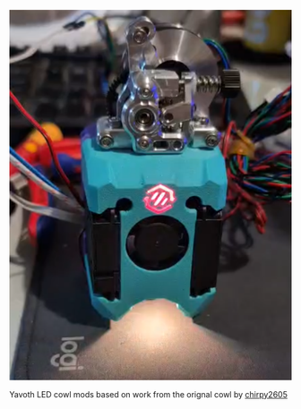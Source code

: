 ![](media/sc_logo_version.png?raw=true)

Yavoth LED cowl mods based on work from the orignal cowl by [chirpy2605](https://github.com/chirpy2605/voron)
